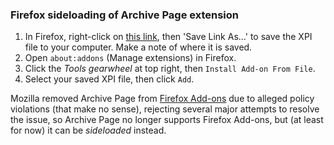 ### Firefox sideloading of Archive Page extension
1. In Firefox, right-click on [this link](https://github.com/JNavas2/Archive-Page/raw/refs/heads/main/Firefox/releases/Archive-Page-Firefox-unlisted-1.2.1.xpi), then 'Save Link As…' to save the XPI file to your computer. Make a note of where it is saved.
2. Open `about:addons` (Manage extensions) in Firefox.
3. Click the _Tools gearwheel_ at top right, then `Install Add-on From File`.
4. Select your saved XPI file, then click `Add`.
 
Mozilla removed Archive Page from [Firefox Add-ons](https://addons.mozilla.org/en-US/firefox/) due to alleged policy violations (that make no sense),
rejecting several major attempts to resolve the issue, so Archive Page no longer supports Firefox Add-ons, but (at least for now) it can be _sideloaded_ instead.
